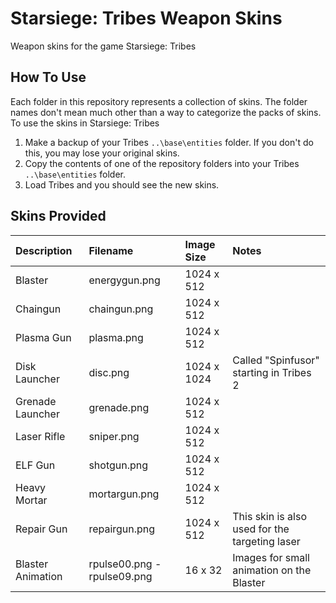 # Starsiege: Tribes Weapon Skins
Weapon skins for the game Starsiege: Tribes

## How To Use
Each folder in this repository represents a collection of skins. The folder names don't mean much other than a way to categorize the packs of skins.
To use the skins in Starsiege: Tribes
1. Make a backup of your Tribes `..\base\entities` folder. If you don't do this, you may lose your original skins.
2. Copy the contents of one of the repository folders into your Tribes `..\base\entities` folder.
3. Load Tribes and you should see the new skins.

## Skins Provided
| Description | Filename | Image Size | Notes |
|:-|:-|:-|:-|
|Blaster|energygun.png|1024 x 512||
|Chaingun|chaingun.png|1024 x 512||
|Plasma Gun|plasma.png|1024 x 512||
|Disk Launcher|disc.png|1024 x 1024|Called "Spinfusor" starting in Tribes 2|
|Grenade Launcher|grenade.png|1024 x 512||
|Laser Rifle|sniper.png|1024 x 512||
|ELF Gun|shotgun.png|1024 x 512||
|Heavy Mortar|mortargun.png|1024 x 512||
|Repair Gun|repairgun.png|1024 x 512|This skin is also used for the targeting laser|
|Blaster Animation|rpulse00.png - rpulse09.png|16 x 32|Images for small animation on the Blaster|
